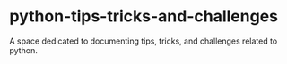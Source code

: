 # python-tips-tricks-and-challenges
A space dedicated to documenting tips, tricks, and challenges related to python.
